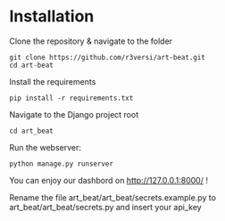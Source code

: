 # Installation

Clone the repository & navigate to the folder

    git clone https://github.com/r3versi/art-beat.git
    cd art-beat

Install the requirements

    pip install -r requirements.txt

Navigate to the Django project root

    cd art_beat

Run the webserver:

    python manage.py runserver

You can enjoy our dashbord on http://127.0.0.1:8000/ !

Rename the file art_beat/art_beat/secrets.example.py to art_beat/art_beat/secrets.py and insert your api_key